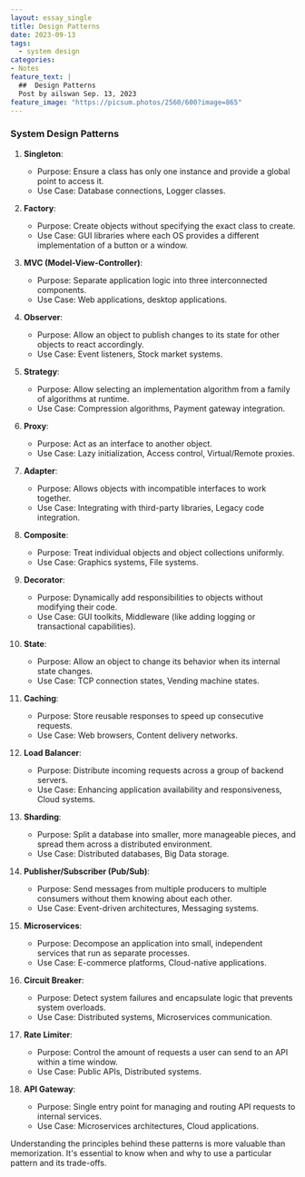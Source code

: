 ```yaml
---
layout: essay_single
title: Design Patterns
date: 2023-09-13
tags:
  - system design
categories:
- Notes
feature_text: |
  ##  Design Patterns
  Post by ailswan Sep. 13, 2023
feature_image: "https://picsum.photos/2560/600?image=865"
---
```


### System Design Patterns 

1. **Singleton**:
    - Purpose: Ensure a class has only one instance and provide a global point to access it.
    - Use Case: Database connections, Logger classes.

2. **Factory**:
    - Purpose: Create objects without specifying the exact class to create.
    - Use Case: GUI libraries where each OS provides a different implementation of a button or a window.

3. **MVC (Model-View-Controller)**:
    - Purpose: Separate application logic into three interconnected components.
    - Use Case: Web applications, desktop applications.

4. **Observer**:
    - Purpose: Allow an object to publish changes to its state for other objects to react accordingly.
    - Use Case: Event listeners, Stock market systems.

5. **Strategy**:
    - Purpose: Allow selecting an implementation algorithm from a family of algorithms at runtime.
    - Use Case: Compression algorithms, Payment gateway integration.

6. **Proxy**:
    - Purpose: Act as an interface to another object.
    - Use Case: Lazy initialization, Access control, Virtual/Remote proxies.

7. **Adapter**:
    - Purpose: Allows objects with incompatible interfaces to work together.
    - Use Case: Integrating with third-party libraries, Legacy code integration.

8. **Composite**:
    - Purpose: Treat individual objects and object collections uniformly.
    - Use Case: Graphics systems, File systems.

9. **Decorator**:
    - Purpose: Dynamically add responsibilities to objects without modifying their code.
    - Use Case: GUI toolkits, Middleware (like adding logging or transactional capabilities).

10. **State**:
    - Purpose: Allow an object to change its behavior when its internal state changes.
    - Use Case: TCP connection states, Vending machine states.

11. **Caching**:
    - Purpose: Store reusable responses to speed up consecutive requests.
    - Use Case: Web browsers, Content delivery networks.

12. **Load Balancer**:
    - Purpose: Distribute incoming requests across a group of backend servers.
    - Use Case: Enhancing application availability and responsiveness, Cloud systems.

13. **Sharding**:
    - Purpose: Split a database into smaller, more manageable pieces, and spread them across a distributed environment.
    - Use Case: Distributed databases, Big Data storage.

14. **Publisher/Subscriber (Pub/Sub)**:
    - Purpose: Send messages from multiple producers to multiple consumers without them knowing about each other.
    - Use Case: Event-driven architectures, Messaging systems.

15. **Microservices**:
    - Purpose: Decompose an application into small, independent services that run as separate processes.
    - Use Case: E-commerce platforms, Cloud-native applications.

16. **Circuit Breaker**:
    - Purpose: Detect system failures and encapsulate logic that prevents system overloads.
    - Use Case: Distributed systems, Microservices communication.

17. **Rate Limiter**:
    - Purpose: Control the amount of requests a user can send to an API within a time window.
    - Use Case: Public APIs, Distributed systems.

18. **API Gateway**:
    - Purpose: Single entry point for managing and routing API requests to internal services.
    - Use Case: Microservices architectures, Cloud applications.

Understanding the principles behind these patterns is more valuable than memorization. It's essential to know when and why to use a particular pattern and its trade-offs.
